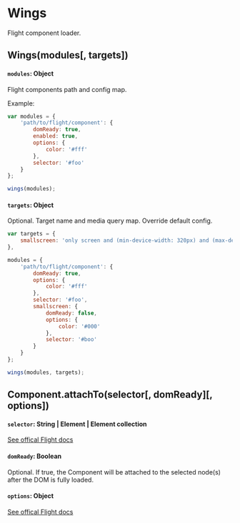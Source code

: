 # Wings

Flight component loader.

## Wings(modules[, targets])

#### `modules`: Object

Flight components path and config map.

Example:

```js
var modules = {
	'path/to/flight/component': {
		domReady: true,
		enabled: true,
		options: {
			color: '#fff'
		},
		selector: '#foo'
	}
};

wings(modules);
```

#### `targets`: Object

Optional. Target name and media query map. Override default config. 

```js
var targets = {
	smallscreen: 'only screen and (min-device-width: 320px) and (max-device-width: 767px)'
},

modules = {
	'path/to/flight/component': {
		domReady: true,
		options: {
			color: '#fff'
		},
		selector: '#foo',
		smallscreen: {
			domReady: false,
			options: {
				color: '#000'
			},
			selector: '#boo'
		}
	}
};

wings(modules, targets);
```

####

## Component.attachTo(selector[, domReady][, options])

#### `selector`: String | Element | Element collection

[See offical Flight docs](https://github.com/flightjs/flight/blob/master/doc/component_api.md#selector-string--element--element-collection)

#### `domReady`: Boolean

Optional. If true, the Component will be attached to the selected node(s) after the DOM is fully loaded.

#### `options`: Object

[See offical Flight docs](https://github.com/flightjs/flight/blob/master/doc/component_api.md#options-object)